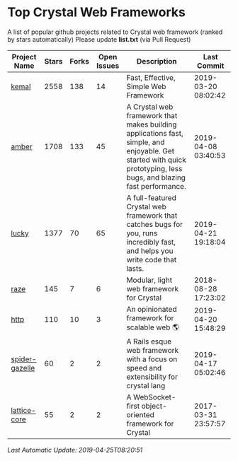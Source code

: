 # Top Crystal Web Frameworks
A list of popular github projects related to Crystal web framework (ranked by stars automatically)
Please update **list.txt** (via Pull Request)

| Project Name | Stars | Forks | Open Issues | Description | Last Commit |
| ------------ | ----- | ----- | ----------- | ----------- | ----------- |
| [kemal](https://github.com/kemalcr/kemal) | 2558 | 138 | 14 | Fast, Effective, Simple Web Framework | 2019-03-20 08:02:42 |
| [amber](https://github.com/amberframework/amber) | 1708 | 133 | 45 | A Crystal web framework that makes building applications fast, simple, and enjoyable. Get started with quick prototyping, less bugs, and blazing fast performance. | 2019-04-08 03:40:53 |
| [lucky](https://github.com/luckyframework/lucky) | 1377 | 70 | 65 | A full-featured Crystal web framework that catches bugs for you, runs incredibly fast, and helps you write code that lasts. | 2019-04-21 19:18:04 |
| [raze](https://github.com/samueleaton/raze) | 145 | 7 | 6 | Modular, light web framework for Crystal | 2018-08-28 17:23:02 |
| [http](https://github.com/onyxframework/http) | 110 | 10 | 3 | An opinionated framework for scalable web 🌎 | 2019-04-20 15:48:29 |
| [spider-gazelle](https://github.com/spider-gazelle/spider-gazelle) | 60 | 2 | 2 | A Rails esque web framework with a focus on speed and extensibility for crystal lang | 2019-04-17 05:02:46 |
| [lattice-core](https://github.com/jasonl99/lattice-core) | 55 | 2 | 2 | A WebSocket-first object-oriented framework for Crystal | 2017-03-31 23:57:57 |

*Last Automatic Update: 2019-04-25T08:20:51*